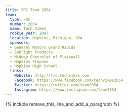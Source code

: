 ```yaml
---
title: FRC Team 2054
team:
  type: FRC
  number: 2054
  name: Tech Vikes
  rookie_year: 2007
  location: Hopkins, Michigan, USA
  sponsors:
  - General Motors Grand Rapids
  - Sebright Products
  - Midway Chevrolet of Plainwell
  - Hopkins Propane
  - Hopkins High School
  links:
    Website: http://frc.techvikes.com
    Facebook: https://www.facebook.com/techvikes2054
    Twitter: https://twitter.com/team2054
    Instagram: https://www.instagram.com/team2054
---
```


{% include remove_this_line_and_add_a_paragraph %}